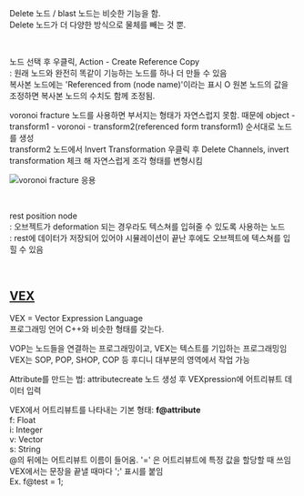 Delete 노드 / blast 노드는 비슷한 기능을 함.    
Delete 노드가 더 다양한 방식으로 물체를 빼는 것 뿐.

<br/>

노드 선택 후 우클릭, Action - Create Reference Copy    
: 원래 노드와 완전히 똑같이 기능하는 노드를 하나 더 만들 수 있음    
복사본 노드에는 'Referenced from (node name)'이라는 표시 O
원본 노드의 값을 조정하면 복사본 노드의 수치도 함께 조정됨.

voronoi fracture 노드를 사용하면 부서지는 형태가 자연스럽지 못함.
때문에 object - transform1 - voronoi - transform2(referenced form transform1) 순서대로 노드를 생성   
transform2 노드에서 Invert Transformation 우클릭 후 Delete Channels, invert transformation 체크 해 자연스럽게 조각 형태를 변형시킴

![voronoi fracture 응용](https://user-images.githubusercontent.com/90232599/137976774-0484a1ec-8c3c-49e3-89a0-341370e47d59.jpg)

<br/>

rest position node    
: 오브젝트가 deformation 되는 경우라도 텍스쳐를 입혀줄 수 있도록 사용하는 노드    
: rest에 데이터가 저장되어 있어야 시뮬레이션이 끝난 후에도 오브젝트에 텍스쳐를 입힐 수 있음

<br/>

## [VEX](https://www.dokak.net/vex-attr)
VEX = Vector Expression Language    
프로그래밍 언어 C++와 비슷한 형태를 갖는다.  

VOP는 노드들을 연결하는 프로그래밍이고, VEX는 텍스트를 기입하는 프로그래밍임  
VEX는 SOP, POP, SHOP, COP 등 후디니 대부분의 영역에서 작업 가능   

Attribute를 만드는 법: attributecreate 노드 생성 후 VEXpression에 어트리뷰트 데이터 입력


VEX에서 어트리뷰트를 나타내는 기본 형태: **f@attribute**  
f: Float   
i: Integer   
v: Vector    
s: String   
@의 뒤에는 어트리뷰트 이름이 들어옴. 
'=' 은 어트리뷰트에 특정 값을 할당할 때 쓰임     
VEX에서는 문장을 끝낼 때마다 ';' 표시를 붙임    
Ex. f@test = 1;





